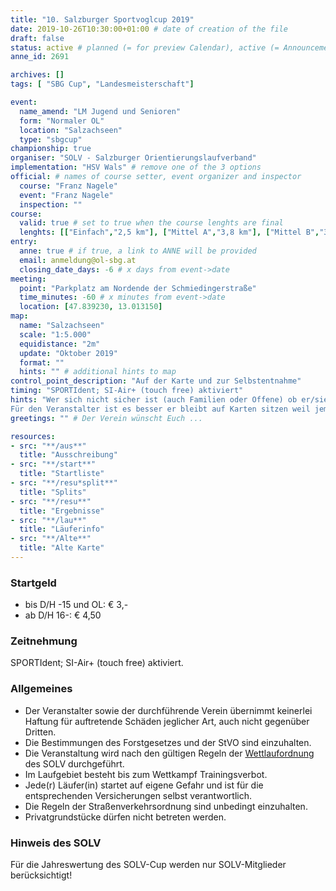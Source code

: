 ```yaml
---
title: "10. Salzburger Sportvoglcup 2019"
date: 2019-10-26T10:30:00+01:00 # date of creation of the file
draft: false
status: active # planned (= for preview Calendar), active (= Announcement...), done (=Results...)
anne_id: 2691

archives: []
tags: [ "SBG Cup", "Landesmeisterschaft"]

event:
  name_amend: "LM Jugend und Senioren"
  form: "Normaler OL"
  location: "Salzachseen"
  type: "sbgcup"
championship: true
organiser: "SOLV - Salzburger Orientierungslaufverband"
implementation: "HSV Wals" # remove one of the 3 options
official: # names of course setter, event organizer and inspector
  course: "Franz Nagele"
  event: "Franz Nagele"
  inspection: ""
course:
  valid: true # set to true when the course lenghts are final
  lenghts: [["Einfach","2,5 km"], ["Mittel A","3,8 km"], ["Mittel B","3,1 km"], ["Lang","5,3 km"], ["Family","1,4 km"]]
entry:
  anne: true # if true, a link to ANNE will be provided
  email: anmeldung@ol-sbg.at
  closing_date_days: -6 # x days from event->date
meeting:
  point: "Parkplatz am Nordende der Schmiedingerstraße"
  time_minutes: -60 # x minutes from event->date
  location: [47.839230, 13.013150]
map:
  name: "Salzachseen"
  scale: "1:5.000"
  equidistance: "2m"
  update: "Oktober 2019"
  format: ""
  hints: "" # additional hints to map
control_point_description: "Auf der Karte und zur Selbstentnahme"
timing: "SPORTIdent; SI-Air+ (touch free) aktiviert"
hints: "Wer sich nicht sicher ist (auch Familien oder Offene) ob er/sie teilnehmen kann/will, auf jeden Fall anmelden!
Für den Veranstalter ist es besser er bleibt auf Karten sitzen weil jemand nicht kommt, als er hat zu wenig Karten weil Teilnehmer kommen die sich nicht zeitgerecht angemeldet haben!"
greetings: "" # Der Verein wünscht Euch ...

resources:
- src: "**/aus**"
  title: "Ausschreibung"
- src: "**/start**"
  title: "Startliste"
- src: "**/resu*split**"
  title: "Splits"
- src: "**/resu**"
  title: "Ergebnisse"
- src: "**/lau**"
  title: "Läuferinfo"
- src: "**/Alte**"
  title: "Alte Karte"
---
```


### Startgeld

- bis D/H -15 und OL: € 3,-
- ab D/H 16-: € 4,50

### Zeitnehmung

SPORTIdent; SI-Air+ (touch free) aktiviert.

### Allgemeines

- Der Veranstalter sowie der durchführende Verein übernimmt keinerlei Haftung für auftretende Schäden jeglicher Art, auch nicht gegenüber Dritten.
- Die Bestimmungen des Forstgesetzes und der StVO sind einzuhalten.
- Die Veranstaltung wird nach den gültigen Regeln der [Wettlaufordnung](../../wettlaufordnung) des SOLV durchgeführt.
- Im Laufgebiet besteht bis zum Wettkampf Trainingsverbot.
- Jede\(r) Läufer(in) startet auf eigene Gefahr und ist für die entsprechenden Versicherungen selbst verantwortlich.
- Die Regeln der Straßenverkehrsordnung sind unbedingt einzuhalten.
- Privatgrundstücke dürfen nicht betreten werden.

### Hinweis des SOLV

Für die Jahreswertung des SOLV-Cup werden nur SOLV-Mitglieder berücksichtigt!
